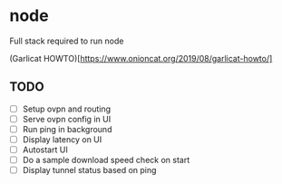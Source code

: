 # node
Full stack required to run node

(Garlicat HOWTO)[https://www.onioncat.org/2019/08/garlicat-howto/]

## TODO

- [ ] Setup ovpn and routing
- [ ] Serve ovpn config in UI
- [ ] Run ping in background
- [ ] Display latency on UI
- [ ] Autostart UI
- [ ] Do a sample download speed check on start
- [ ] Display tunnel status based on ping
